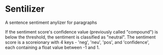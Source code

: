 # Sentilizer
A sentence sentiment anylizer for paragraphs


If the sentiment score's confidence value (previously called "compound") is below the threshold, the sentiment is classified as "neutral".
    The sentiment score is a scoreionary with 4 keys - 'neg', 'neu', 'pos', and 'confidence',
    each containing a float value between -1 and 1.
